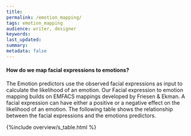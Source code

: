 ```yaml
---
title:
permalink: /emotion_mapping/
tags: emotion_mapping
audience: writer, designer
keywords:
last_updated:
summary:
metadata: false
---
```


#### How do we map facial expressions to emotions?

The Emotion predictors use the observed facial expressions as input to calculate the likelihood of an emotion. Our Facial expression to emotion mapping builds on EMFACS mappings developed by Friesen & Ekman. A facial expression can have either a positive or a negative effect on the likelihood of an emotion. The following table shows the relationship between the facial expressions and the emotions predictors.

{%include overview/s_table.html %}
